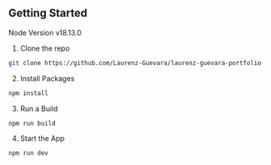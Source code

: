 

## Getting Started

Node Version v18.13.0

1. Clone the repo

```bash
git clone https://github.com/Laurenz-Guevara/laurenz-guevara-portfolio-next-tailwind.git
```

2. Install Packages

```bash
npm install
```
    
3. Run a Build

```bash
npm run build
```

4. Start the App

```bash
npm run dev
```
